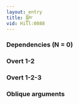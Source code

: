 ```yaml
---
layout: entry
title: སྐྱོམ་
vid: Hill:0088
---
```

### Dependencies (N = 0)


### Overt 1-2


### Overt 1-2-3


### Oblique arguments
